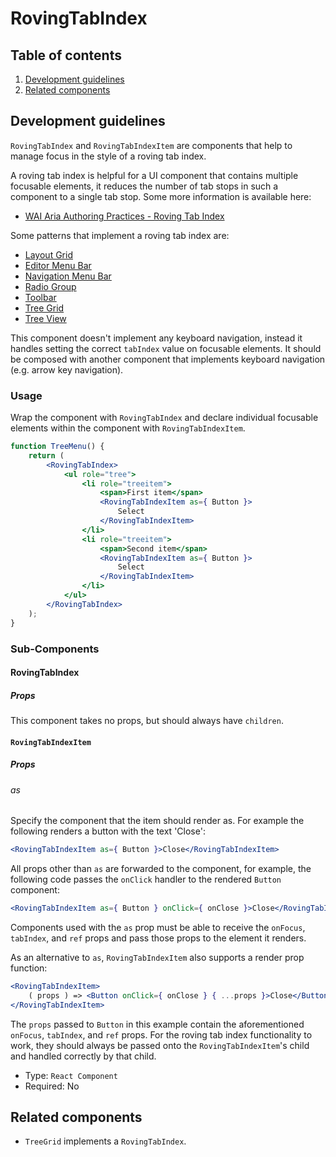 # RovingTabIndex

## Table of contents

1. [Development guidelines](#development-guidelines)
2. [Related components](#related-components)

## Development guidelines

`RovingTabIndex` and `RovingTabIndexItem` are components that help to manage focus in the style of a roving tab index.

A roving tab index is helpful for a UI component that contains multiple focusable elements, it reduces the number of tab stops in such a component to a single tab stop. Some more information is available here:

- [WAI Aria Authoring Practices - Roving Tab Index](https://www.w3.org/TR/wai-aria-practices-1.1/#kbd_roving_tabindex)

Some patterns that implement a roving tab index are:

- [Layout Grid](https://www.w3.org/TR/wai-aria-practices/examples/grid/LayoutGrids.html)
- [Editor Menu Bar](https://www.w3.org/TR/wai-aria-practices/examples/menubar/menubar-2/menubar-2.html)
- [Navigation Menu Bar](https://www.w3.org/TR/wai-aria-practices/examples/menubar/menubar-1/menubar-1.html)
- [Radio Group](https://www.w3.org/TR/wai-aria-practices/examples/radio/radio-1/radio-1.html)
- [Toolbar](https://www.w3.org/TR/wai-aria-practices/examples/toolbar/toolbar.html)
- [Tree Grid](https://www.w3.org/TR/wai-aria-practices/examples/treegrid/treegrid-1.html)
- [Tree View](https://www.w3.org/TR/wai-aria-practices/examples/treeview/treeview-2/treeview-2a.html)

This component doesn't implement any keyboard navigation, instead it handles setting the correct `tabIndex` value on focusable elements. It should be composed with another component that implements keyboard navigation (e.g. arrow key navigation).

### Usage

Wrap the component with `RovingTabIndex` and declare individual focusable elements within the component with `RovingTabIndexItem`.

```jsx
function TreeMenu() {
	return (
		<RovingTabIndex>
			<ul role="tree">
				<li role="treeitem">
					<span>First item</span>
					<RovingTabIndexItem as={ Button }>
						Select
					</RovingTabIndexItem>
				</li>
				<li role="treeitem">
					<span>Second item</span>
					<RovingTabIndexItem as={ Button }>
						Select
					</RovingTabIndexItem>
				</li>
			</ul>
		</RovingTabIndex>
	);
}
```

### Sub-Components

#### RovingTabIndex

##### Props

This component takes no props, but should always have `children`.

#### `RovingTabIndexItem`

##### Props

###### as

Specify the component that the item should render as. For example the following renders a button with the text 'Close':

```jsx
<RovingTabIndexItem as={ Button }>Close</RovingTabIndexItem>
```

All props other than `as` are forwarded to the component, for example, the following code passes the `onClick` handler to the rendered `Button` component:

```jsx
<RovingTabIndexItem as={ Button } onClick={ onClose }>Close</RovingTabIndexItem>
```

Components used with the `as` prop must be able to receive the `onFocus`, `tabIndex`, and `ref` props and pass those props to the element it renders.

As an alternative to `as`, `RovingTabIndexItem` also supports a render prop function:

```jsx
<RovingTabIndexItem>
	( props ) => <Button onClick={ onClose } { ...props }>Close</Button>
</RovingTabIndexItem>
```

The `props` passed to `Button` in this example contain the aforementioned `onFocus`, `tabIndex`, and `ref` props. For the roving tab index functionality to work, they should always be passed onto the `RovingTabIndexItem`'s child and handled correctly by that child.

- Type: `React Component`
- Required: No

## Related components
- `TreeGrid` implements a `RovingTabIndex`.
